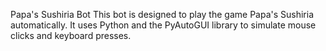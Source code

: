 Papa's Sushiria Bot
This bot is designed to play the game Papa's Sushiria automatically. It uses Python and the PyAutoGUI library to simulate mouse clicks and keyboard presses.